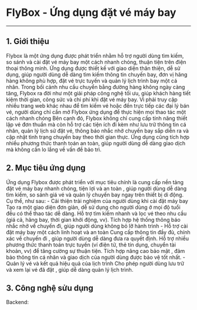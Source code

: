 # FlyBox - Ứng dụng đặt vé máy bay
_________________________
## 1. Giới thiệu
 Flybox là một ứng dụng được phát triển nhằm hỗ trợ người dùng tìm kiếm, so sánh và cài đặt vé máy bay một cách nhanh chóng, thuận tiện trên điện thoại thông minh. Ứng dụng được thiết kế với giao diện thân thiện, dễ sử dụng, giúp người dùng dễ dàng tìm kiếm thông tin chuyến bay, đơn vị hãng hàng không phù hợp, đặt vé trực tuyến và quản lý lịch trình bay một cá nhân.
	Trong bối cảnh nhu cầu chuyển bằng đường hàng không ngày càng tăng, Flybox ra đời như một giải pháp công nghệ tối ưu, giúp khách hàng tiết kiệm thời gian, công sức và chi phí khi đặt vé máy bay. Vì phải truy cập nhiều trang web khác nhau để tìm kiếm vé hoặc đến trực tiếp các đại lý bán vé, người dùng chỉ cần mở Flybox ứng dụng để thực hiện mọi thao tác một cách nhanh chóng
	Bên cạnh đó, Flybox không chỉ cung cấp tính năng thiết lập vé đơn thuần mà còn hỗ trợ các tiện ích đi kèm như lưu trữ thông tin cá nhân, quản lý lịch sử đặt vé, thông báo nhắc nhở chuyến bay sắp diễn ra và cập nhật tình trạng chuyến bay theo thời gian thực. Ứng dụng cũng tích hợp nhiều phương thức thanh toán an toàn, giúp người dùng dễ dàng giao dịch mà không cần lo lắng về vấn đề bảo trì.

## 2. Mục tiêu ứng dụng
Ứng dụng Flybox được phát triển với mục tiêu chính là cung cấp nền tảng đặt vé máy bay nhanh chóng, tiện lợi và an toàn , giúp người dùng dễ dàng tìm kiếm, so sánh giá vé và quản lý chuyến bay ngay trên thiết bị di động. Cụ thể, như sau:
        - Cải thiện trải nghiệm của người dùng khi cài đặt máy bay
 Tạo ra một giao diện đơn giản, dễ sử dụng cho người dùng ở mọi độ tuổi đều có thể thao tác dễ dàng.
Hỗ trợ tìm kiếm nhanh và lọc vé theo nhu cầu (giá cả, hãng bay, thời gian khởi động, vv).
Tích hợp hệ thống thông báo nhắc nhở về chuyến đi, giúp người dùng không bỏ lỡ hành trình
        - Hỗ trợ cài đặt máy bay một cách linh hoạt và an toàn
Cung cấp thông tin đầy đủ, chính xác về chuyến đi , giúp người dùng dễ dàng đưa ra quyết định.
Hỗ trợ nhiều phương thức thanh toán trực tuyến (ví điện tử, thẻ tín dụng, chuyển tài khoản, vv) để tăng cường sự thuận tiện.
Tích hợp nâng cao bảo mật , đảm bảo thông tin cá nhân và giao dịch của người dùng được bảo vệ tốt nhất.
        - Quản lý vé và kết quả hiệu quả của lịch trình
Cho phép người dùng lưu trữ và xem lại vé đã đặt , giúp dễ dàng quản lý lịch trình.

## 3. Công nghệ sửu dụng
Backend:

